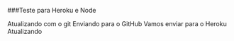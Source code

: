 ###Teste para Heroku e Node

Atualizando com o git
Enviando para o GitHub
Vamos enviar para o Heroku
Atualizando